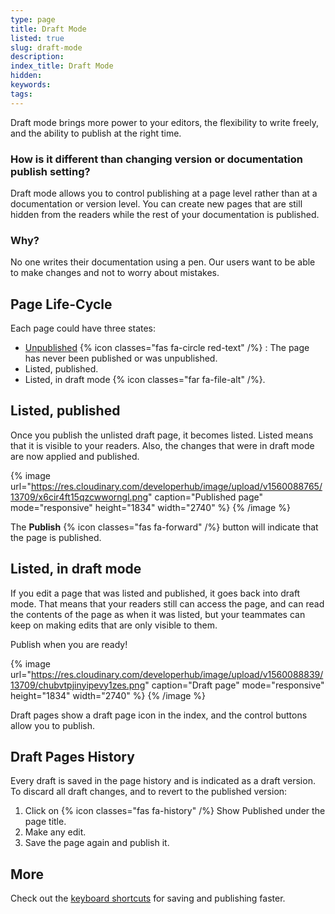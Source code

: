 ```yaml
---
type: page
title: Draft Mode
listed: true
slug: draft-mode
description: 
index_title: Draft Mode
hidden: 
keywords: 
tags: 
---
```


Draft mode brings more power to your editors, the flexibility to write freely, and the ability to publish at the right time.

### How is it different than changing version or documentation publish setting?

Draft mode allows you to control publishing at a page level rather than at a documentation or version level. You can create new pages that are still hidden from the readers while the rest of your documentation is published.

### Why?

No one writes their documentation using a pen. Our users want to be able to make changes and not to worry about mistakes.

## Page Life-Cycle

Each page could have three states:

- [Unpublished](/support-center/unlisting) {% icon classes="fas fa-circle red-text" /%} : The page has never been published or was unpublished.
- Listed, published.
- Listed, in draft mode {% icon classes="far fa-file-alt" /%}.

## Listed, published

Once you publish the unlisted draft page, it becomes listed. Listed means that it is visible to your readers. Also, the changes that were in draft mode are now applied and published.

{% image url="https://res.cloudinary.com/developerhub/image/upload/v1560088765/13709/x6cir4ft15qzcwworngl.png" caption="Published page" mode="responsive" height="1834" width="2740" %}
{% /image %}

The **Publish** {% icon classes="fas fa-forward" /%} button will indicate that the page is published.

## Listed, in draft mode

If you edit a page that was listed and published, it goes back into draft mode. That means that your readers still can access the page, and can read the contents of the page as when it was listed, but your teammates can keep on making edits that are only visible to them.

Publish when you are ready!

{% image url="https://res.cloudinary.com/developerhub/image/upload/v1560088839/13709/chubvtpjinyipevy1zes.png" caption="Draft page" mode="responsive" height="1834" width="2740" %}
{% /image %}

Draft pages show a draft page icon in the index, and the control buttons allow you to publish.

## Draft Pages History

Every draft is saved in the page history and is indicated as a draft version. To discard all draft changes, and to revert to the published version:

1. Click on {% icon classes="fas fa-history" /%} Show Published under the page title. 
2. Make any edit.
3. Save the page again and publish it.

## More

Check out the [keyboard shortcuts](/support-center/keyboard-shortcuts) for saving and publishing faster.